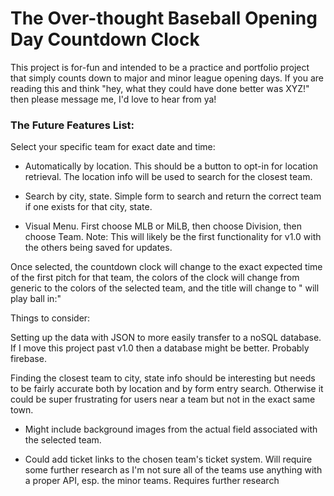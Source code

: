 # The Over-thought Baseball Opening Day Countdown Clock

This project is for-fun and intended to be a practice and portfolio project that simply counts down to major and minor league opening days. If you are reading this and think "hey, what they could have done better was XYZ!" then please message me, I'd love to hear from ya!

### The Future Features List:

Select your specific team for exact date and time:

- Automatically by location. This should be a button to opt-in for location retrieval. The location info will be used to search for the closest team.

- Search by city, state. Simple form to search and return the correct team if one exists for that city, state.

- Visual Menu. First choose MLB or MiLB, then choose Division, then choose Team. Note: This will likely be the first functionality for v1.0 with the others being saved for updates.

Once selected, the countdown clock will change to the exact expected time of the first pitch for that team, the colors of the clock will change from generic to the colors of the selected team, and the title will change to "<yourteam> will play ball in:"

Things to consider:

Setting up the data with JSON to more easily transfer to a noSQL database. If I move this project past v1.0 then a database might be better. Probably firebase.

Finding the closest team to city, state info should be interesting but needs to be fairly accurate both by location and by form entry search. Otherwise it could be super frustrating for users near a team but not in the exact same town.

- Might include background images from the actual field associated with the selected team.

- Could add ticket links to the chosen team's ticket system. Will require some further research as I'm not sure all of the teams use anything with a proper API, esp. the minor teams. Requires further research
